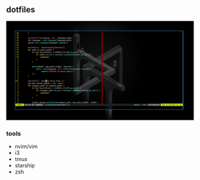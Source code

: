 ## dotfiles

![alt vimscreenshot](https://github.com/abhishekg785/dotfiles/blob/master/hiro.png?raw=true)

### tools
- nvim/vim
- i3
- tmux
- starship
- zsh
